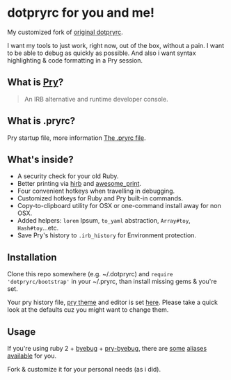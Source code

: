 # dotpryrc for you and me!

My customized fork of [original dotpryrc](https://github.com/JuanitoFatas/dotpryrc).

I want my tools to just work, right now, out of the box, without a pain.
I want to be able to debug as quickly as possible.
And also i want syntax highlighting & code formatting in a Pry session.

## What is [Pry](https://github.com/pry/pry/)?

> An IRB alternative and runtime developer console.

## What is .pryrc?

Pry startup file, more information [The .pryrc file](https://github.com/pry/pry/wiki/Pry-rc).

## What's inside?

* A security check for your old Ruby.
* Better printing via [hirb](https://github.com/cldwalker/hirb) and [awesome_print](http://github.com/michaeldv/awesome_print).
* Four convenient hotkeys when travelling in debugging.
* Customized hotkeys for Ruby and Pry built-in commands.
* Copy-to-clipboard utility for OSX or one-command install away for non OSX.
* Added helpers: `lorem` Ipsum, `to_yaml` abstraction, `Array#toy`, `Hash#toy`...etc.
* Save Pry's history to `.irb_history` for Environment protection.

## Installation

Clone this repo somewhere (e.g. ~/.dotpryrc) and
`require 'dotpryrc/bootstrap'` in your ~/.pryrc,
than install missing gems & you're set.

Your pry history file, [pry theme](https://github.com/kyrylo/pry-theme) and editor is set [here](https://github.com/vyorkin/dotpryrc/blob/master/config/base.rb).
Please take a quick look at the defaults cuz you might want to change them.

## Usage

If you're using ruby 2 + [byebug](https://github.com/deivid-rodriguez/byebug) + [pry-byebug](https://github.com/deivid-rodriguez/pry-byebug), there are [some](https://github.com/vyorkin/dotpryrc/blob/master/config/hotkeys.rb)
[aliases available](https://github.com/vyorkin/dotpryrc/blob/master/config/aliases.rb) for you.


Fork & customize it for your personal needs (as i did).
